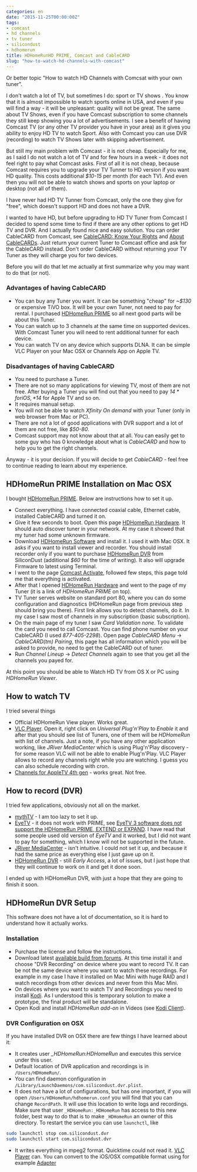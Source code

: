 ```yaml
---
categories: en
date: "2015-11-25T00:00:00Z"
tags:
- comcast
- hd channels
- tv tuner
- silicondust
- hdhomerun
title: HDHomeRunHD PRIME, Comcast and CableCARD
slug: "how-to-watch-hd-channels-with-comcast"
---
```


Or better topic "How to watch HD Channels with Comcsat with your own tuner".

I don't watch a lot of TV, but sometimes I do: sport or TV shows . You
know that it is almost impossible to watch sports online in USA, and even if
you will find a way - it will be unpleasant: quality will not be great.
The same about TV Shows, even if you have Comcast subscription to some channels
they still keep showing you a lot of advertisements. I see
a benefit of having Comcast TV (or any other TV provider you have in
your area) as it gives you ability to enjoy HD TV to watch Sport. Also with
Comcast you can use DVR (recording) to watch TV Shows later with skipping
advertisement.

But still my main problem with Comcast - it is not cheap. Especially for me, as
I said I do not watch a lot of TV and for few hours in a week - it does not
feel right to pay what Comcast asks.
First of all it is not cheap, because Comcast requires you to upgrade your TV Tunner to HD
version if you want HD quality. This costs additional *$10-15* per month (for each TV). And
even then you will not be able to watch shows and sports on your laptop or
desktop (not all of them).

I have never had HD TV Tunner from Comcast, only the one they give for "free",
which doesn't support HD and does not have a DVR.

I wanted to have HD, but before upgrading to HD TV Tuner from Comcast
I decided to spend some time to find if there
are any other options to get HD TV and DVR. And I actually found nice and easy
solution. You can order CableCARD from Comcast, see [CableCARD: Know Your Rights](https://www.fcc.gov/guides/cablecard-know-your-rights)
and [About CableCARDs](http://customer.xfinity.com/help-and-support/cable-tv/about-cablecards/).
Just return your current Tuner to Comcast office and ask for the CableCARD
instead. Don't order CableCARD without returning your TV Tuner as they will
charge you for two devices.

Before you will do that let me actually at first summarize why you may want to
do that (or not).

### Advantages of having CableCARD

- You can buy any Tuner you want. It can be something "cheap" for *~$130* or
    expensive TiVO box. It will be your own Tuner, not need to pay for rental.
    I purchased [HDHomeRun PRIME](http://www.silicondust.com/products/hdhomerun/prime/)
    so all next good parts will be about this Tuner.
- You can watch up to 3 channels at the same time on supported devices. With
    Comcast Tuner you will need to rent additional tunner for each device.
- You can watch TV on any device which supports DLNA. It can be simple VLC
    Player on your Mac OSX or Channels App on Apple TV.

### Disadvantages of having CableCARD

- You need to purchase a Tuner.
- There are not so many applications for viewing TV, most of them are not free.
    After buying a Tuner you will find out that you need to pay *$14* for iOS,
    *$14* for Apple TV and so on.
- It requires manual setup.
- You will not be able to watch *Xfinity On demand* with your Tuner (only in
    web browser from Mac or PC).
- There are not a lot of good applications with DVR support and a lot of them
    are not free, like *$50-80*.
- Comcast support may not know about that at all. You can easily get to some
    guy who has 0 knowledge about what is *CableCARD* and how to help you to
    get the right channels.

Anyway - it is your decision. If you will decide to get *CableCARD* - feel free
to continue reading to learn about my experience.

## HDHomeRun PRIME Installation on Mac OSX

I bought [HDHomeRun PRIME](http://www.silicondust.com/products/hdhomerun/prime/).
Below are instructions how to set it up.

- Connect everything. I have connected coaxial cable, Ethernet cable, installed
    CableCARD and turned it on.
- Give it few seconds to boot. Open this page [HDHomeRun Hardware](http://my.hdhomerun.com).
    It should auto discover tuner in your network. At my case it showed that my
    tuner had some unknown firmware.
- Download [HDHomeRun Software](http://www.silicondust.com/support/downloads/)
    and install it. I used it with Mac OSX. It asks if you want to install
    viewer and recorder. You should install recorder only if you want to
    purchase [HDHomeRun DVR](https://www.silicondust.com/shop/) from SiliconDust
    (additional *$60* for the time of writing). It also will upgrade Firmware
    to latest using Terminal.
- I went to the page [Comcast Activate](http://comcast.com/activate), followed
    few steps, this page told me that everything is activated.
- After that I opened [HDHomeRun Hardware](http://my.hdhomerun.com) and went to
    the page of my Tuner (it is a link of *HDHomeRun PRIME* on top).
- TV Tuner serves website on standard port 80, where you can do some
    configuration and diagnostics (HDHomeRun page from previous step should
    bring you there). First link allows you to detect channels, do it. In my
    case I saw most of channels in my subscription (basic subscription).
- On the main page of my tuner I saw *Card Validation none*.
    To validate the card you need to call Comcast. You
    can find phone number on your CableCARD (I used *877-405-2298*). Open page
    *CableCARD Menu* → *CableCARD(tm) Pairing*, this page has all information
    which you will be asked to provide, no need to get the CableCARD out of
    tuner.
- Run *Channel Lineup* → *Detect Channels* again to see that you get all the
    channels you payed for.

At this point you should be able to Watch HD TV from OS X or PC using
*HDHomeRun Viewer*.

## How to watch TV

I tried several things

- Official HDHomeRun View player. Works great.
- [VLC Player](https://www.videolan.org/vlc/). Open it, right click on
    *Universal Plug'n'Play* to *Enable* it
    and after that you should see list of Tuners, one of them will be
    *HDHomeRun* with list of channels. Just a note, if you have any other
    application working, like *JRiver MediaCenter* which is using Plug'n'Play
    discovery - for some reason VLC will not be able to enable Plug'n'Play. VLC
    Player allows to record any channels right while you are watching. I guess
    you can also schedule recording with cron.
- [Channels for AppleTV 4th gen](http://getchannels.com) - works great. Not
    free.

## How to record (DVR)

I tried few applications, obviously not all on the market.

- [mythTV](https://www.mythtv.org) - I am too lazy to set it up.
- [EyeTV](https://www.elgato.com/en/eyetv) - it does not work with PRIME, see
    [EyeTV 3 software does not support the HDHomeRun PRIME, EXTEND or
    EXPAND](https://help.elgato.com/customer/en/portal/articles/1360661-eyetv-3-software-does-not-support-the-hdhomerun-prime-extend-or-expand?b_id=360).
    I have read that some people used old version of *EyeTV* and it worked, but
    I did not want to pay for something, which I know will not be supported in
    the future.
- [JRiver MediaCenter](http://jriver.com) - isn't intuitive. I could not set it
    up, and because it had the same price as everything else I just gave up on
    it.
- [HDHomeRun DVR](https://www.silicondust.com/shop/) - still *Early Access*, a
    lot of issues, but I just hope that they will continue to work on it and
    get it done soon.

I ended up with HDHomeRun DVR, with just a hope that they are going to finish
it soon.

## HDHomeRun DVR Setup

This software does not have a lot of documentation, so it is hard to understand
how it actually works.

### Installation

- Purchase the license and follow the instructions.
- Download latest [available build from
    forums](https://www.silicondust.com/forum/viewforum.php?f=96). At this time
    install it and choose "DVR Recording" on device where you want to record
    TV. It can be not the same device where you want to watch these recordings.
    For example in my case I have it installed on Mac Mini with huge RAID and I
    watch recordings from other devices and never from this Mac Mini.
- On devices where you want to watch TV and Recordings you need to install
    [Kodi](http://kodi.tv). As I understood this is temporary solution to make
    a prototype, the final product will be standalone.
- Open Kodi and install *HDHomeRun add-on* in Videos (see [Kodi
    Client](https://www.silicondust.com/forum/viewtopic.php?f=96&t=20538)).

### DVR Configuration on OSX

If you have installed DVR on OSX there are few things I have learned about it:

- It creates user *_HDHomeRun:_HDHomeRun_* and executes this service under this
    user.
- Default location of DVR application and recordings is in `/Users/HDHomeRun/`.
- You can find daemon configuration in
    `/Library/LaunchDaemons/com.silicondust.dvr.plist`.
- It does not have a lot of configurations, but has one important, if you will
    open `/Users/HDHomeRun/hdhomerun.conf` you will find that you can change
    `RecordPath`. It will use this location to write
    logs and recordings. Make sure that user `_HDHomeRun:_HDHomeRun` has access
    to this new folder, best way to do that is to make `_HDHomeRun` an owner of
    this directory. To restart the service you can use `launchctl`, like

```bash
sudo launchctl stop com.silicondust.dvr
sudo launchctl start com.silicondust.dvr
```

- It writes everything in mpeg2 format. Quicktime could not read it. [VLC
    Player](https://www.videolan.org/vlc/) can. You can convert to the iOS/OSX
    compatible format using for example
    [Adapter](https://www.macroplant.com/adapter/)
